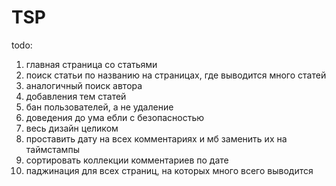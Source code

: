 # TSP
todo:
<ol>
<li> главная страница со статьями</li>
<li> поиск статьи по названию на страницах, где выводится много статей</li>
<li> аналогичный поиск автора</li>
<li> добавления тем статей</li>
<li> бан пользователей, а не удаление</li>
<li> доведения до ума ебли с безопасностью</li>
<li> весь дизайн целиком</li>
<li> проставить дату на всех комментариях и мб заменить их на таймстампы</li>
<li> сортировать коллекции комментариев по дате</li>
<li> паджинация для всех страниц, на которых много всего выводится</li>
</ol>
